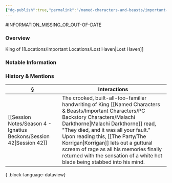 ```yaml
---
{"dg-publish":true,"permalink":"/named-characters-and-beasts/important-characters/pc-backstory-characters/malachi-darkthorne/","tags":["NPC"],"updated":"2025-07-20T11:01:52.379+01:00"}
---
```


#INFORMATION_MISSING_OR_OUT-OF-DATE 
### Overview
King of [[Locations/Important Locations/Lost Haven\|Lost Haven]]

### Notable Information


### History & Mentions
| §                                                                       | Interactions                                                                                                                                                                                                                                                                                                            |
| ----------------------------------------------------------------------- | ----------------------------------------------------------------------------------------------------------------------------------------------------------------------------------------------------------------------------------------------------------------------------------------------------------------------- |
| [[Session Notes/Season 4 - Ignatius Beckons/Session 42\|Session 42]] | The crooked, built-all-too-familiar handwriting of King [[Named Characters & Beasts/Important Characters/PC Backstory Characters/Malachi Darkthorne\|Malachi Darkthorne]] read, "They died, and it was all your fault." Upon reading this, [[The Party/The Korrigan\|Korrigan]] lets out a guttural scream of rage as all his memories finally returned with the sensation of a white hot blade being stabbed into his mind. |

{ .block-language-dataview}
